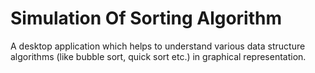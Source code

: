 # Simulation Of Sorting Algorithm
A desktop application which helps to understand various data structure algorithms (like bubble sort,
quick sort etc.) in graphical representation.
